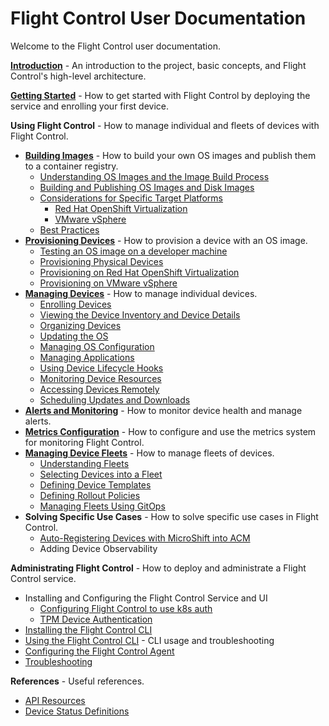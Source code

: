 # Flight Control User Documentation

Welcome to the Flight Control user documentation.

**[Introduction](introduction.md)** - An introduction to the project, basic concepts, and Flight Control's high-level architecture.

**[Getting Started](getting-started.md)** - How to get started with Flight Control by deploying the service and enrolling your first device.

**Using Flight Control** - How to manage individual and fleets of devices with Flight Control.

* **[Building Images](building-images.md)** - How to build your own OS images and publish them to a container registry.
  * [Understanding OS Images and the Image Build Process](building-images.md#understanding-os-images-and-the-image-build-process)
  * [Building and Publishing OS Images and Disk Images](building-images.md#building-and-publishing-os-images-and-disk-images)
  * [Considerations for Specific Target Platforms](building-images.md#considerations-for-specific-target-platforms)
    * [Red Hat OpenShift Virtualization](building-images.md#red-hat-openshift-virtualization)
    * [VMware vSphere](building-images.md#vmware-vsphere)
  * [Best Practices](building-images.md#best-practices)
* **[Provisioning Devices](provisioning-devices.md)** - How to provision a device with an OS image.
  * [Testing an OS image on a developer machine](provisioning-devices.md#testing-an-os-image-on-a-developer-machine)
  * [Provisioning Physical Devices](provisioning-devices.md#provisioning-physical-devices)
  * [Provisioning on Red Hat OpenShift Virtualization](provisioning-devices.md#provisioning-on-red-hat-openshift-virtualization)
  * [Provisioning on VMware vSphere](provisioning-devices.md#provisioning-on-vmware-vsphere)
* **[Managing Devices](managing-devices.md)** - How to manage individual devices.
  * [Enrolling Devices](managing-devices.md#enrolling-devices)
  * [Viewing the Device Inventory and Device Details](managing-devices.md#viewing-the-device-inventory-and-device-details)
  * [Organizing Devices](managing-devices.md#organizing-devices)
  * [Updating the OS](managing-devices.md#updating-the-os)
  * [Managing OS Configuration](managing-devices.md#managing-configuration)
  * [Managing Applications](managing-devices.md#managing-applications)
  * [Using Device Lifecycle Hooks](managing-devices.md#using-device-lifecycle-hooks)
  * [Monitoring Device Resources](managing-devices.md#monitoring-device-resources)
  * [Accessing Devices Remotely](managing-devices.md#accessing-devices-remotely)
  * [Scheduling Updates and Downloads](managing-devices.md#scheduling-updates-and-downloads)
* **[Alerts and Monitoring](alerts.md)** - How to monitor device health and manage alerts.
* **[Metrics Configuration](metrics.md)** - How to configure and use the metrics system for monitoring Flight Control.
* **[Managing Device Fleets](managing-fleets.md)** - How to manage fleets of devices.
  * [Understanding Fleets](managing-fleets.md#understanding-fleets)
  * [Selecting Devices into a Fleet](managing-fleets.md#selecting-devices-into-a-fleet)
  * [Defining Device Templates](managing-fleets.md#defining-device-templates)
  * [Defining Rollout Policies](managing-fleets.md#defining-rollout-policies)
  * [Managing Fleets Using GitOps](managing-fleets.md#managing-fleets-using-gitops)
* **Solving Specific Use Cases** - How to solve specific use cases in Flight Control.
  * [Auto-Registering Devices with MicroShift into ACM](registering-microshift-devices-acm.md)
  * Adding Device Observability

**Administrating Flight Control** - How to deploy and administrate a Flight Control service.

* Installing and Configuring the Flight Control Service and UI
  * [Configuring Flight Control to use k8s auth](kubernetes-auth.md)
  * [TPM Device Authentication](tpm-authentication.md)
* [Installing the Flight Control CLI](install-cli.md)
* [Using the Flight Control CLI](cli-troubleshooting.md) - CLI usage and troubleshooting
* [Configuring the Flight Control Agent](configuring-agent.md)
* [Troubleshooting](troubleshooting.md)

**References** - Useful references.

* [API Resources](api-resources.md)
* [Device Status Definitions](device-api-statuses.md)
